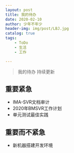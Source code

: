 ```yaml
---
layout: post
title: 我的待办
date: 2020-02-10
author: 少年不年少
header-img: img/post/LBJ.jpg
catalog: true
tags:
    - ToDo
    - 生活
    - 工作

---
```



> 我的待办 持续更新 

## 重要紧急 
* IMA-SVR文档审计
* 2020年BMSVR工作计划
* 单元测试最佳实践

## 重要而不紧急 
* 新机器搭建开发环境
